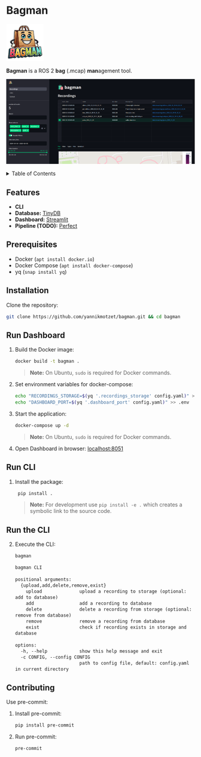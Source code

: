 # Bagman
<img src="resources/bagman_logo.png" alt="Bagman logo" width="100"/>

**Bagman** is a ROS 2 **bag** (.mcap) **man**agement tool.

![Bagman Screenshot](resources/bagman_screenshot.png)

<details>
    <summary>Table of Contents</summary>

- [Features](#features)
- [Prerequisites](#prerequisites)
- [Installation](#installation)
- [Contributing](#contributing)

</details>

## Features

- **CLI**
- **Database:** [TinyDB](https://github.com/msiemens/tinydb)
- **Dashboard:** [Streamlit](https://github.com/streamlit/streamlit)
- **Pipeline (TODO):** [Perfect](https://github.com/PrefectHQ/prefect)

## Prerequisites

- Docker (`apt install docker.io`)
- Docker Compose (`apt install docker-compose`)
- yq (`snap install yq`)

## Installation

Clone the repository:
```sh
git clone https://github.com/yannikmotzet/bagman.git && cd bagman
```

## Run Dashboard

1. Build the Docker image:
    ```sh
    docker build -t bagman .
    ```
    > **Note:** On Ubuntu, `sudo` is required for Docker commands.

2. Set environment variables for docker-compose:
    ```sh
    echo "RECORDINGS_STORAGE=$(yq '.recordings_storage' config.yaml)" > .env
    echo "DASHBOARD_PORT=$(yq '.dashboard_port' config.yaml)" >> .env
    ```

3. Start the application:
    ```sh
    docker-compose up -d
    ```
    > **Note:** On Ubuntu, `sudo` is required for Docker commands.

4. Open Dashboard in browser: [localhost:8051](http://localhost:8051/)

## Run CLI

1. Install the package:
    ```sh
     pip install .
     ```
     > **Note:** For development use `pip install -e .` which creates a symbolic link to the source code.

## Run the CLI

2. Execute the CLI:
    ```sh
    bagman
    ```

    ```plaintext
    bagman CLI

    positional arguments:
      {upload,add,delete,remove,exist}
        upload              upload a recording to storage (optional: add to database)
        add                 add a recording to database
        delete              delete a recording from storage (optional: remove from database)
        remove              remove a recording from database
        exist               check if recording exists in storage and database

    options:
      -h, --help            show this help message and exit
      -c CONFIG, --config CONFIG
                            path to config file, default: config.yaml in current directory
    ```


## Contributing

Use pre-commit:

1. Install pre-commit:
    ```sh
    pip install pre-commit
    ```

2. Run pre-commit:
    ```sh
    pre-commit
    ```
